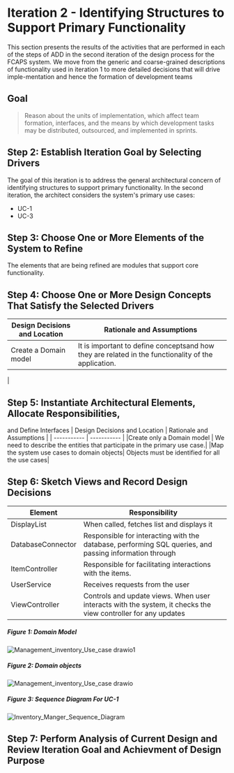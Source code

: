 # Iteration 2 - Identifying Structures to Support Primary Functionality 

This section presents the results of the activities that are performed in each of the steps
of ADD in the second iteration of the design process for the FCAPS system. We move from the generic and
coarse-grained descriptions of functionality used in iteration 1 to more detailed
decisions that will drive imple-mentation and hence the formation of development teams 

## Goal

> Reason about the units of implementation, which affect team formation, interfaces, and the means by
  which development tasks may be distributed, outsourced, and implemented in sprints.
  
## Step 2: Establish Iteration Goal by Selecting Drivers
The goal of this iteration is  to address the general architectural concern of identifying structures
to support primary functionality. In the second iteration, the architect considers the system's primary
use cases:
- UC-1
- UC-3

## Step 3: Choose One or More Elements of the System to Refine 
The elements that are being refined are modules that support core functionality.
## Step 4: Choose One or More Design Concepts That Satisfy the Selected Drivers
| Design Decisions and Location   | Rationale and Assumptions |
| -----------                     |               ----------- |
|Create a Domain model            | It is important to define conceptsand how they are related in the functionality of the application.
| 

## Step 5: Instantiate Architectural  Elements, Allocate  Responsibilities, 
and Define Interfaces 
| Design Decisions and Location   | Rationale and Assumptions |
| -----------                     |               ----------- |
|Create only a Domain model       | We need to describe the entities that participate in the primary use case.|
|Map the system use cases to domain objects| Objects must be identified for all the use cases|


## Step 6: Sketch Views and Record Design Decisions
| Element                         |            Responsibility |
| -----------                     |               ----------- |
| DisplayList                     | When called, fetches list and displays it | 
| DatabaseConnector               | Responsible for interacting with the database, performing SQL queries, and passing information through|
| ItemController                  | Responsible for facilitating interactions with the items. |
| UserService                     | Receives requests from the user |
| ViewController                  | Controls and update views. When user interacts with the system, it checks the view controller for any updates |

##### Figure 1: Domain Model
![Management_inventory_Use_case drawio1](https://user-images.githubusercontent.com/73712369/142634792-56ffee30-0440-44a2-8615-75098b371f11.png)

##### Figure 2: Domain objects
![Management_inventory_Use_case drawio](https://user-images.githubusercontent.com/73712369/142634811-1d4594fc-f68d-424f-bbba-4b66bea240d5.png)

##### Figure 3: Sequence Diagram For UC-1
![Inventory_Manger_Sequence_Diagram](https://user-images.githubusercontent.com/73712369/142639791-6cf6db3c-d93c-48e2-bd3b-69434cdee785.png)

## Step 7: Perform Analysis of Current Design and Review Iteration Goal and Achievment of Design Purpose


